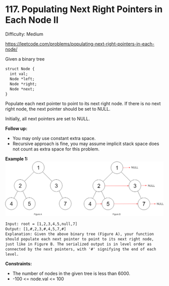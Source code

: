 # 117. Populating Next Right Pointers in Each Node II

Difficulty: Medium

https://leetcode.com/problems/populating-next-right-pointers-in-each-node/

Given a binary tree
```
struct Node {
  int val;
  Node *left;
  Node *right;
  Node *next;
}
```
Populate each next pointer to point to its next right node. If there is no next right node, the next pointer should be set to NULL.

Initially, all next pointers are set to NULL.

**Follow up:**

* You may only use constant extra space.
* Recursive approach is fine, you may assume implicit stack space does not count as extra space for this problem.

**Example 1:**  
![ex1](sample.png)
```
Input: root = [1,2,3,4,5,null,7]
Output: [1,#,2,3,#,4,5,7,#]
Explanation: Given the above binary tree (Figure A), your function should populate each next pointer to point to its next right node, just like in Figure B. The serialized output is in level order as connected by the next pointers, with '#' signifying the end of each level.
```

**Constraints:**

* The number of nodes in the given tree is less than 6000.
* -100 <= node.val <= 100

